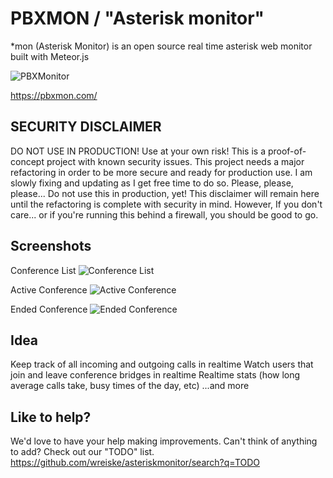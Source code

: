 PBXMON / "Asterisk monitor"
=====
*mon (Asterisk Monitor) is an open source real time asterisk web monitor built with Meteor.js

![PBXMonitor](https://raw.githubusercontent.com/wreiske/asteriskmonitor/master/public/images/logo.svg?sanitize=true)

https://pbxmon.com/

SECURITY DISCLAIMER
-----
DO NOT USE IN PRODUCTION! Use at your own risk! This is a proof-of-concept project with known security issues. This project needs a major refactoring in order to be more secure and ready for production use. I am slowly fixing and updating as I get free time to do so. Please, please, please... Do not use this in production, yet! This disclaimer will remain here until the refactoring is complete with security in mind. However, If you don't care... or if you're running this behind a firewall, you should be good to go.

Screenshots
-----
Conference List
![Conference List](https://i.imgur.com/w57YZn2.png)

Active Conference
![Active Conference](https://i.imgur.com/FToOzVi.png)

Ended Conference
![Ended Conference](https://i.imgur.com/RipwAE6.png)

Idea
-----
Keep track of all incoming and outgoing calls in realtime
Watch users that join and leave conference bridges in realtime
Realtime stats (how long average calls take, busy times of the day, etc)
...and more

Like to help?
-----
We'd love to have your help making improvements. Can't think of anything to add? Check out our "TODO" list.
https://github.com/wreiske/asteriskmonitor/search?q=TODO
